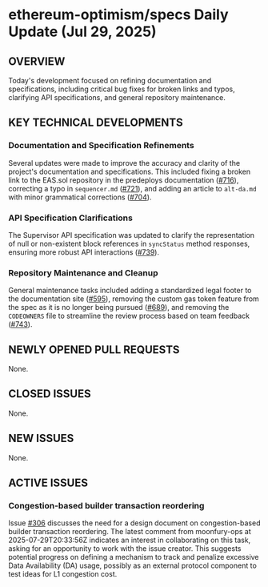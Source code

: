# ethereum-optimism/specs Daily Update (Jul 29, 2025)
## OVERVIEW 
Today's development focused on refining documentation and specifications, including critical bug fixes for broken links and typos, clarifying API specifications, and general repository maintenance.

## KEY TECHNICAL DEVELOPMENTS

### Documentation and Specification Refinements
Several updates were made to improve the accuracy and clarity of the project's documentation and specifications. This included fixing a broken link to the EAS.sol repository in the predeploys documentation ([#716](https://github.com/ethereum-optimism/specs/pull/716)), correcting a typo in `sequencer.md` ([#721](https://github.com/ethereum-optimism/specs/pull/721)), and adding an article to `alt-da.md` with minor grammatical corrections ([#704](https://github.com/ethereum-optimism/specs/pull/704)).

### API Specification Clarifications
The Supervisor API specification was updated to clarify the representation of null or non-existent block references in `syncStatus` method responses, ensuring more robust API interactions ([#739](https://github.ethereum-optimism/specs/pull/739)).

### Repository Maintenance and Cleanup
General maintenance tasks included adding a standardized legal footer to the documentation site ([#595](https://github.com/ethereum-optimism/specs/pull/595)), removing the custom gas token feature from the spec as it is no longer being pursued ([#689](https://github.com/ethereum-optimism/specs/pull/689)), and removing the `CODEOWNERS` file to streamline the review process based on team feedback ([#743](https://github.com/ethereum-optimism/specs/pull/743)).

## NEWLY OPENED PULL REQUESTS
None.

## CLOSED ISSUES
None.

## NEW ISSUES
None.

## ACTIVE ISSUES
### Congestion-based builder transaction reordering
Issue [#306](https://github.com/ethereum-optimism/specs/issues/306) discusses the need for a design document on congestion-based builder transaction reordering. The latest comment from moonfury-ops at 2025-07-29T20:33:56Z indicates an interest in collaborating on this task, asking for an opportunity to work with the issue creator. This suggests potential progress on defining a mechanism to track and penalize excessive Data Availability (DA) usage, possibly as an external protocol component to test ideas for L1 congestion cost.